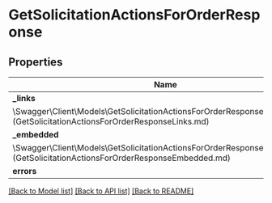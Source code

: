# GetSolicitationActionsForOrderResponse

## Properties

Name | Type | Description | Notes
------------ | ------------- | ------------- | -------------
**_links** | [**
\Swagger\Client\Models\GetSolicitationActionsForOrderResponseLinks**](GetSolicitationActionsForOrderResponseLinks.md) |  | [optional]
**_embedded** | [**
\Swagger\Client\Models\GetSolicitationActionsForOrderResponseEmbedded**](GetSolicitationActionsForOrderResponseEmbedded.md) |  | [optional]
**errors** | [**\Swagger\Client\Models\ErrorList**](ErrorList.md) |  | [optional]

[[Back to Model list]](../../README.md#documentation-for-models) [[Back to API list]](../../README.md#documentation-for-api-endpoints) [[Back to README]](../../README.md)

